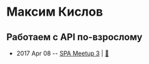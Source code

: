 # Максим Кислов

## Работаем с API по-взрослому
- 2017 Apr 08 -- [SPA Meetup 3](https://www.youtube.com/watch?v=ErhWb-iTRmc)  | [:notebook:](https://www.slideshare.net/AvitoTech/api-badoo)  
